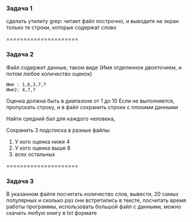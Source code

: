 ### Задача 1

сделать утилиту grep: читает файл построчно, и выводите на экран только те строки, которые содержат слово

=====================

### Задача 2

Файл содержит данные, таком виде (Имя отделенное двоеточием, и потом любое количество оценок)
```
Имя : 1,6,3,7,7
Имя2: 4,7,7
```

Оценка должна быть в диапазоне от 1 до 10
Если не выполняется, пропускать строку, и в файл сохранить строки с плохими данными

Найти средний бал для каждого человека,

Сохранить 3 подсписка в разные файлы:
  1. У кого оценка ниже 4
  2. У кого оценка выше 8
  3. всех остальных



=====================

### Задача 3

В указанном файле посчитать количество слов, вывести, 20 самых популярных и сколько раз они встретились в тексте, посчитать время работы программы, использовать большой файл с данными, можно скачать любую книгу в txt формате
